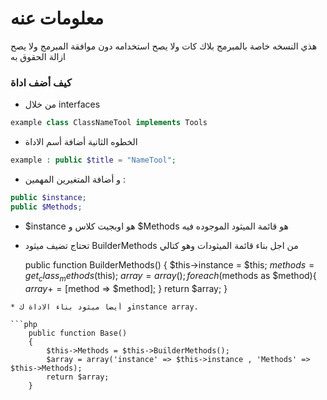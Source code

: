 # معلومات عنه #

هذي النسخه خاصة بالمبرمج بلاك كات ولا يصح استخدامه دون موافقة المبرمج ولا يصح ازالة الحقوق به

### كيف أضف اداة ###

 * من خلال interfaces 
  ```php
 example class ClassNameTool implements Tools
  ```
 * الخطوه الثانية أضافة أسم الاداة 
  ```php
 example : public $title = "NameTool";
  ```
 * و أضافة المتغيرين المهمين :     
  ```php
 public $instance; 
 public $Methods;
  ```
 * $instance هو اوبجيت كلاس و $Methods هو قائمة الميثود الموجوده فيه
 * تحتاج تضيف ميثود BuilderMethods من اجل بناء قائمة الميثودات وهو كتالي

	public function BuilderMethods()
    {
        $this->instance = $this;
        $methods = get_class_methods($this);
        $array = array();
        foreach($methods as $method){ $array += [$method => $method]; }
        return $array;
    }
```
* و أيضاً ميثود بناء الاداة كinstance array.

```php
    public function Base()
    {
        $this->Methods = $this->BuilderMethods();
        $array = array('instance' => $this->instance , 'Methods' =>  $this->Methods);
        return $array;
    }
```
